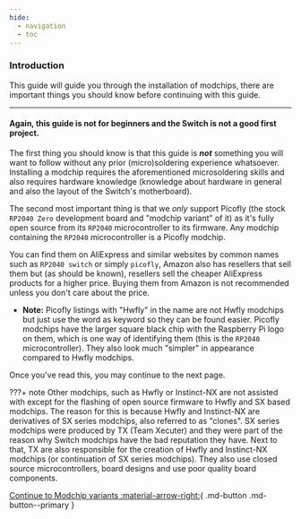 ```yaml
---
hide:
  - navigation
  - toc
---
```


### **Introduction**

This guide will guide you through the installation of modchips, there are important things you should know before continuing with this guide.

-----

#### Again, this guide is not for beginners and the Switch is not a good first project.

The first thing you should know is that this guide is ***not*** something you will want to follow without any prior (micro)soldering experience whatsoever.
Installing a modchip requires the aforementioned microsoldering skills and also requires hardware knowledge (knowledge about hardware in general and also the layout of the Switch's motherboard).

The second most important thing is that we *only* support Picofly (the stock `RP2040 Zero` development board and "modchip variant" of it) as it's fully open source from its `RP2040` microcontroller to its firmware.
Any modchip containing the `RP2040` microcontroller is a Picofly modchip.

You can find them on AliExpress and similar websites by common names such as `RP2040 switch` or simply `picofly`, Amazon also has resellers that sell them but (as should be known), resellers sell the cheaper AliExpress products for a higher price. Buying them from Amazon is not recommended unless you don't care about the price.

- **Note:** Picofly listings with "Hwfly" in the name are not Hwfly modchips but just use the word as keyword so they can be found easier. Picofly modchips have the larger square black chip with the Raspberry Pi logo on them, which is one way of identifying them (this is the `RP2040` microcontroller). They also look much "simpler" in appearance compared to Hwfly modchips.

Once you've read this, you may continue to the next page.

???+ note
      Other modchips, such as Hwfly or Instinct-NX are not assisted with except for the flashing of open source firmware to Hwfly and SX based modchips. The reason for this is because Hwfly and Instinct-NX are derivatives of SX series modchips, also referred to as "clones". SX series modchips were produced by TX (Team Xecuter) and they were part of the reason why Switch modchips have the bad reputation they have. Next to that, TX are also responsible for the creation of Hwfly and Instinct-NX modchips (or continuation of SX series modchips). They also use closed source microcontrollers, board designs and use poor quality board components.

[Continue to Modchip variants :material-arrow-right:](modchip/modchip_choice.md){ .md-button .md-button--primary }
